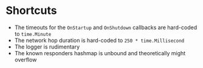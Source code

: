 # Shortcuts

* The timeouts for the `OnStartup` and `OnShutdown` callbacks are hard-coded to `time.Minute`
* The network hop duration is hard-coded to `250 * time.Millisecond`
* The logger is rudimentary
* The known responders hashmap is unbound and theoretically might overflow
